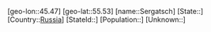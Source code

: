 ﻿---
location: [55.53,45.47]
type: City
tags:
- geo/City


SpocWebEntityId: 34210
isDeleted: false
confidential: public

---
[geo-lon::45.47]
[geo-lat::55.53]
[name::Sergatsch]
[State::]
[Country::[Russia](geo/Continent/Europe/Russia.md)]
[StateId::]
[Population::]
[Unknown::]

